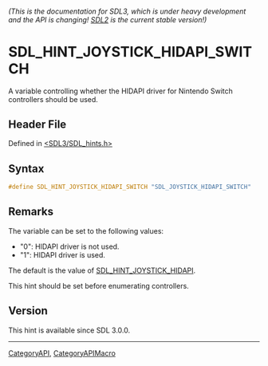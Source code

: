 ###### (This is the documentation for SDL3, which is under heavy development and the API is changing! [SDL2](https://wiki.libsdl.org/SDL2/) is the current stable version!)
# SDL_HINT_JOYSTICK_HIDAPI_SWITCH

A variable controlling whether the HIDAPI driver for Nintendo Switch controllers should be used.

## Header File

Defined in [<SDL3/SDL_hints.h>](https://github.com/libsdl-org/SDL/blob/main/include/SDL3/SDL_hints.h)

## Syntax

```c
#define SDL_HINT_JOYSTICK_HIDAPI_SWITCH "SDL_JOYSTICK_HIDAPI_SWITCH"
```

## Remarks

The variable can be set to the following values:

- "0": HIDAPI driver is not used.
- "1": HIDAPI driver is used.

The default is the value of
[SDL_HINT_JOYSTICK_HIDAPI](SDL_HINT_JOYSTICK_HIDAPI).

This hint should be set before enumerating controllers.

## Version

This hint is available since SDL 3.0.0.

----
[CategoryAPI](CategoryAPI), [CategoryAPIMacro](CategoryAPIMacro)


